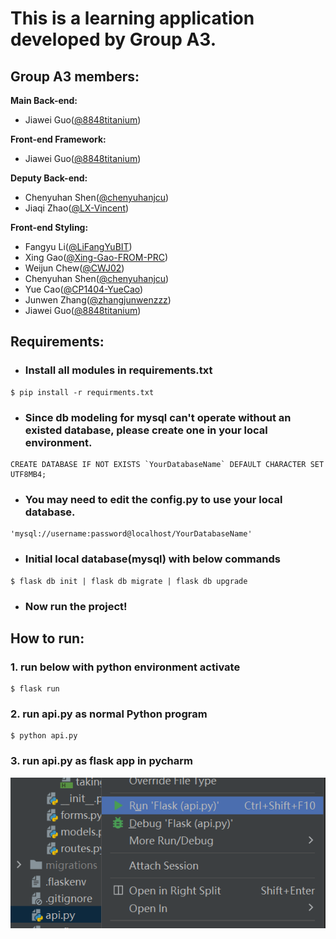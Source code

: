 # This is a learning application developed by Group A3.

## Group A3 members:

**Main Back-end:**

* Jiawei Guo([@8848titanium](https://github.com/8848titanium))

**Front-end Framework:**

* Jiawei Guo([@8848titanium](https://github.com/8848titanium))

**Deputy Back-end:**

* Chenyuhan Shen([@chenyuhanjcu](https://github.com/chenyuhanjcu))
* Jiaqi Zhao([@LX-Vincent](https://github.com/LX-Vincent))

**Front-end Styling:**

* Fangyu Li([@LiFangYuBIT](https://github.com/LiFangYuBIT))
* Xing Gao([@Xing-Gao-FROM-PRC](https://github.com/Xing-Gao-FROM-PRC))
* Weijun Chew([@CWJ02](https://github.com/CWJ02))
* Chenyuhan Shen([@chenyuhanjcu](https://github.com/chenyuhanjcu))
* Yue Cao([@CP1404-YueCao](https://github.com/CP1404-YueCao))
* Junwen Zhang([@zhangjunwenzzz](https://github.com/zhangjunwenzzz))
* Jiawei Guo([@8848titanium](https://github.com/8848titanium))

## Requirements:

* ### Install all modules in requirements.txt

```
$ pip install -r requirments.txt
```

* ### Since db modeling for mysql can't operate without an existed database, please create one in your local environment.

```
CREATE DATABASE IF NOT EXISTS `YourDatabaseName` DEFAULT CHARACTER SET UTF8MB4;
```

* ### You may need to edit the config.py to use your local database.

```
'mysql://username:password@localhost/YourDatabaseName'
```

* ### Initial local database(mysql) with below commands

```
$ flask db init | flask db migrate | flask db upgrade
```

* ### Now run the project!

## How to run:

### 1. run below with python environment activate

```
$ flask run
```

### 2. run api.py as normal Python program

```
$ python api.py
```

### 3. run api.py as flask app in pycharm

![img.png](img.png)
